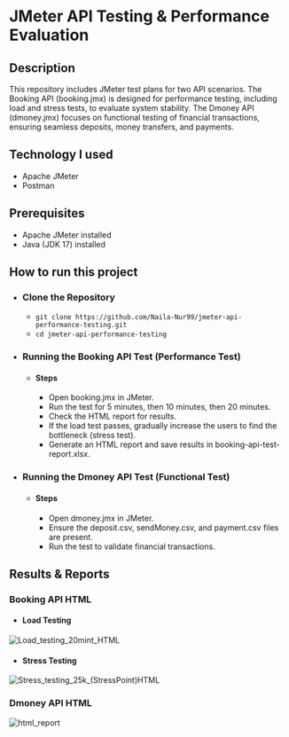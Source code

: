 # JMeter API Testing & Performance Evaluation
## Description
This repository includes JMeter test plans for two API scenarios. The Booking API (booking.jmx) is designed for performance testing, including load and stress tests, to evaluate system stability. The Dmoney API (dmoney.jmx) focuses on functional testing of financial transactions, ensuring seamless deposits, money transfers, and payments.
## Technology I used
 - Apache JMeter
 - Postman
## Prerequisites
 - Apache JMeter installed
 - Java (JDK 17) installed
## How to run this project
- ### Clone the Repository
     - ```git clone https://github.com/Naila-Nur99/jmeter-api-performance-testing.git ```
     - ```cd jmeter-api-performance-testing ```
 
- ### Running the Booking API Test (Performance Test)
   - #### Steps
      - Open booking.jmx in JMeter.
      - Run the test for 5 minutes, then 10 minutes, then 20 minutes.
      - Check the HTML report for results.
      - If the load test passes, gradually increase the users to find the bottleneck (stress test).
      - Generate an HTML report and save results in booking-api-test-report.xlsx.
        
- ### Running the Dmoney API Test (Functional Test)
   - #### Steps
      - Open dmoney.jmx in JMeter.
      - Ensure the deposit.csv, sendMoney.csv, and payment.csv files are present.
      - Run the test to validate financial transactions.
## Results & Reports
### Booking API HTML
   - #### Load Testing
![Load_testing_20mint_HTML](https://github.com/user-attachments/assets/f87b5b7e-c9a0-4725-81d0-99dffeceabd8)

   - #### Stress Testing
![Stress_testing_25k_(StressPoint)HTML](https://github.com/user-attachments/assets/7060ce13-6084-43d2-bea9-0460c9a34920)

### Dmoney API HTML
![html_report](https://github.com/user-attachments/assets/54555eec-3521-4565-b65d-dbd652220637)







 
  
     




